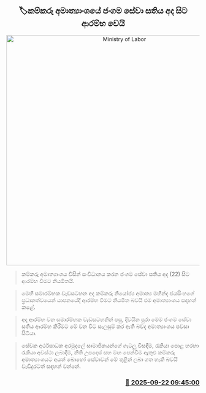 <p align='center'><b><h2 align='center' title='Ministry of Labor's Mobile Services Week begins today'>🏷කම්කරු අමාත්‍යාංශයේ ජංගම සේවා සතිය අද සිට ආරම්භ වෙයි</h2></b></p>
<p align='center'><img src='https://helakuru.sgp1.cdn.digitaloceanspaces.com/esana/images/lib/gov-office[1].jpg' width='600' alt='Ministry of Labor's Mobile Services Week begins today'></p>

> කම්කරු අමාත්‍යාංශය විසින් සංවිධානය කරන ජංගම සේවා සතිය අද (22) සිට ආරම්භ වීමට නියමිතයි.

> මෙහි සමාරම්භක වැඩසටහන අද කම්කරු නියෝජ්‍ය අමාත්‍ය මහින්ද ජයසිංහගේ ප්‍රධානත්වයෙන් යාපනයේදී ආරම්භ වීමට නියමිත බවයි එම අමාත්‍යාංශය සඳහන් කළේ.

> අද ආරම්භ වන සමාරම්භක වැඩසටහනින් පසු, දිවයින පුරා මෙම ජංගම සේවා සතිය ආරම්භ කිරීමට මේ වන විට සැලසුම් කර ඇති බවද අමාත්‍යාංශය පවසා සිටියා.

> සේවක අර්ථසාධක අරමුදලේ සාමාජිකයන්ගේ ගැටලු විසඳීම, රැකියා පොළ හරහා රැකියා අවස්ථා ලබාදීම, නීති උපදෙස් සහ මඟ පෙන්වීම ඇතුළු කම්කරු අමාත්‍යාංශයට අයත් බොහෝ සේවාවන් මේ තුළින් ලබා ගත හැකි බවයි වැඩිදුරටත් සඳහන් වන්නේ.



<h3 align='right'><a href='https://www.helakuru.lk/esana/p/113847/'>📅 2025-09-22 09:45:00</a></h3>
